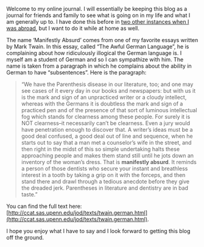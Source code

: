 Welcome to my online journal. I will essentially be keeping this blog as a journal for friends and family to see what is going on in my life and what I am generally up to. I have done this before in [two other instances when I was abroad](http://manifestlyabsurd.wordpress.com/alex-abroad/), but I want to do it while at home as well.

The name ‘Manifestly Absurd’ comes from one of my favorite essays written by Mark Twain. In this essay, called “The Awful German Language”, he is complaining about how ridiculously illogical the German language is. I myself am a student of German and so I can sympathize with him. The name is taken from a paragraph in which he complains about the ability in German to have “subsentences”. Here is the paragraph:

> “We have the Parenthesis disease in our literature, too; and one may see cases of it every day in our books and newspapers: but with us it is the mark and sign of an unpracticed writer or a cloudy intellect, whereas with the Germans it is doubtless the mark and sign of a practiced pen and of the presence of that sort of luminous intellectual fog which stands for clearness among these people. For surely it is NOT clearness–it necessarily can’t be clearness. Even a jury would have penetration enough to discover that. A writer’s ideas must be a good deal confused, a good deal out of line and sequence, when he starts out to say that a man met a counselor’s wife in the street, and then right in the midst of this so simple undertaking halts these approaching people and makes them stand still until he jots down an inventory of the woman’s dress. That is **manifestly absurd**. It reminds a person of those dentists who secure your instant and breathless interest in a tooth by taking a grip on it with the forceps, and then stand there and drawl through a tedious anecdote before they give the dreaded jerk. Parentheses in literature and dentistry are in bad taste.”

You can find the full text here: [http://ccat.sas.upenn.edu/jod/texts/twain.german.html](http://ccat.sas.upenn.edu/jod/texts/twain.german.html).

I hope you enjoy what I have to say and I look forward to getting this blog off the ground.